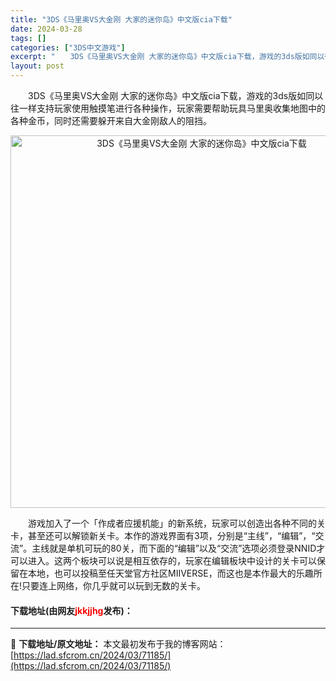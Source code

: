 ```yaml
---
title: "3DS《马里奥VS大金刚 大家的迷你岛》中文版cia下载"
date: 2024-03-28
tags: []
categories: ["3DS中文游戏"]
excerpt: "　　3DS《马里奥VS大金刚 大家的迷你岛》中文版cia下载，游戏的3ds版如同以往一样支持玩家使用触摸笔进行各种操作，玩家需要帮助玩具马里奥收集地图中的各种金币，同时还需要躲开来自大金刚敌人的阻挡。 　　游戏加入了一个「作成者应援机能」的新系统，玩家可以创造出各种不同的关卡，甚至还可以解锁新关卡。&hellip;"
layout: post
---
```


 <p>　　3DS《马里奥VS大金刚 大家的迷你岛》中文版cia下载，游戏的3ds版如同以往一样支持玩家使用触摸笔进行各种操作，玩家需要帮助玩具马里奥收集地图中的各种金币，同时还需要躲开来自大金刚敌人的阻挡。</p> <p align="center"><img align="" border="0" src="https://lad.sfcrom.cn/wp-content/uploads/2024/03/20240328_660548a0a4077.png" width="596" alt="3DS《马里奥VS大金刚 大家的迷你岛》中文版cia下载" /></p> <p>　　游戏加入了一个「作成者应援机能」的新系统，玩家可以创造出各种不同的关卡，甚至还可以解锁新关卡。本作的游戏界面有3项，分别是&ldquo;主线&rdquo;，&ldquo;编辑&rdquo;，&ldquo;交流&rdquo;。主线就是单机可玩的80关，而下面的&ldquo;编辑&rdquo;以及&ldquo;交流&rdquo;选项必须登录NNID才可以进入。这两个板块可以说是相互依存的，玩家在编辑板块中设计的关卡可以保留在本地，也可以投稿至任天堂官方社区MIIVERSE，而这也是本作最大的乐趣所在!只要连上网络，你几乎就可以玩到无数的关卡。</p> <p><h4>下载地址(由网友<font color="red">jkkjjhg</font>发布)：</h4></p> 

---
📖 **下载地址/原文地址：** 本文最初发布于我的博客网站：[https://lad.sfcrom.cn/2024/03/71185/](https://lad.sfcrom.cn/2024/03/71185/)
